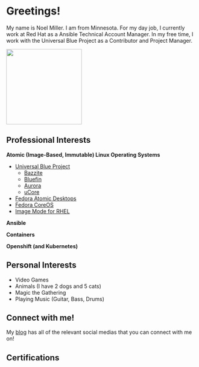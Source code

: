 # Greetings!

My name is Noel Miller. I am from Minnesota. For my day job, I currently work at Red Hat as a Ansible Technical Account Manager. In my free time, I work with the Universal Blue Project as a Contributor and Project Manager.

<a href="https://github.com/anuraghazra/github-readme-stats">
  <img height=200 align="center" src="https://github-readme-stats.vercel.app/api?username=noelmiller&show_icons=true&theme=transparent" />
</a>

## Professional Interests

**Atomic (Image-Based, Immutable) Linux Operating Systems**

- [Universal Blue Project](https://universal-blue.org)
  - [Bazzite](https://bazzite.gg)
  - [Bluefin](https://projectbluefin.io)
  - [Aurora](https://getaurora.dev/)
  - [uCore](https://github.com/ublue-os/ucore)
- [Fedora Atomic Desktops](https://fedoraproject.org/atomic-desktops/)
- [Fedora CoreOS](https://fedoraproject.org/coreos/)
- [Image Mode for RHEL](https://www.redhat.com/en/technologies/linux-platforms/enterprise-linux/image-mode)

**Ansible**

**Containers**

**Openshift (and Kubernetes)**

## Personal Interests

- Video Games
- Animals (I have 2 dogs and 5 cats)
- Magic the Gathering
- Playing Music (Guitar, Bass, Drums)

## Connect with me!

My [blog](https://noelmiller.dev/pages/contact) has all of the relevant social medias that you can connect with me on!

## Certifications

<!--START_SECTION:badges-->
<!--END_SECTION:badges-->
